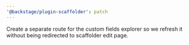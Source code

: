 ```yaml
---
'@backstage/plugin-scaffolder': patch
---
```


Create a separate route for the custom fields explorer so we refresh it without being redirected to scaffolder edit page.
